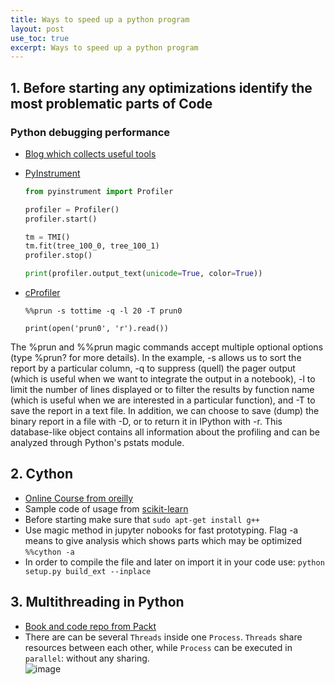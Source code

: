 ```yaml
---
title: Ways to speed up a python program
layout: post
use_toc: true
excerpt: Ways to speed up a python program
---
```

## 1. Before starting any optimizations identify the most problematic parts of Code 

### Python debugging performance 
- [Blog which collects useful tools](https://pythonspeed.com/articles/beyond-cprofile/)
- [PyInstrument](https://github.com/joerick/pyinstrument/)      

  ```python
  from pyinstrument import Profiler

  profiler = Profiler()
  profiler.start()

  tm = TMI()
  tm.fit(tree_100_0, tree_100_1)
  profiler.stop()

  print(profiler.output_text(unicode=True, color=True))
  ```    

- [cProfiler](https://ipython-books.github.io/42-profiling-your-code-easily-with-cprofile-and-ipython/)     

  ```
  %%prun -s tottime -q -l 20 -T prun0

  print(open('prun0', 'r').read())
  ```    
  
The %prun and %%prun magic commands accept multiple optional options (type %prun? for more details). 
In the example, 
-s allows us to sort the report by a particular column, -q to suppress (quell) the pager output (which is useful when we want to integrate the output in a notebook), 
-l to limit the number of lines displayed or to filter the results by function name (which is useful when we are interested in a particular function), 
and -T to save the report in a text file. In addition, we can choose to save (dump) 
the binary report in a file with -D, or to return it in IPython with -r. 
This database-like object contains all information about the profiling and can be analyzed through Python's pstats module.

## 2. Cython
- [Online Course from oreilly](https://learning.oreilly.com/videos/learning-cython/)
- Sample code of usage from [scikit-learn ](https://github.com/scikit-learn/scikit-learn/blob/master/sklearn/metrics/cluster/_expected_mutual_info_fast.pyx)
- Before starting make sure that `sudo apt-get install g++`
- Use magic method in jupyter nobooks for fast prototyping. Flag -a means to give analysis which shows parts which may be optimized `%%cython -a`
- In order to compile the file and later on import it in your code use: `python setup.py build_ext --inplace`

## 3. Multithreading in Python
- [Book and code repo from Packt](https://github.com/PacktPublishing/Mastering-Concurrency-in-Python)
- There are can be several `Threads` inside one `Process`. `Threads` share resources between each other, while `Process` can be executed in `parallel`: without any sharing.    
![image](https://user-images.githubusercontent.com/13698885/87418526-1b4c2300-c5d2-11ea-8b6b-8940428d4ff2.png)



